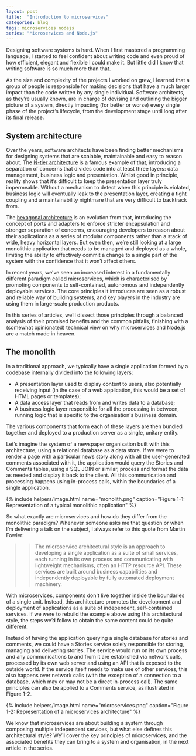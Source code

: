 ```yaml
---
layout: post
title:  "Introduction to microservices"
categories: blog
tags: microservices nodejs
series: "Microservices and Node.js"
---
```

Designing software systems is hard. When I first mastered a programming language, I started to feel confident about writing code and even proud of how efficient, elegant and flexible I could make it. But little did I know that writing software is so much more than that.<!--more-->

As the size and complexity of the projects I worked on grew, I learned that a group of people is responsible for making decisions that have a much larger impact than the code written by any single individual. Software architects, as they’re usually known, are in charge of devising and outlining the bigger picture of a system, directly impacting (for better or worse) every single phase of the project’s lifecycle, from the development stage until long after its final release.

## System architecture

Over the years, software architects have been finding better mechanisms for designing systems that are scalable, maintainable and easy to reason about. The [N-tier architecture](https://msdn.microsoft.com/en-us/library/bb384398.aspx) is a famous example of that, introducing a separation of concerns that divides code into at least three layers: data management, business logic and presentation. Whilst good in principle, reality shows that it’s difficult to keep the presentation layer truly impermeable. Without a mechanism to detect when this principle is violated, business logic will eventually leak to the presentation layer, creating a tight coupling and a maintainability nightmare that are very difficult to backtrack from.

The [hexagonal architecture](http://alistair.cockburn.us/Hexagonal+architecture) is an evolution from that, introducing the concept of ports and adapters to enforce stricter encapsulation and stronger separation of concerns, encouraging developers to reason about their applications as a series of modular components rather than a stack of wide, heavy horizontal layers. But even then, we’re still looking at a large monolithic application that needs to be managed and deployed as a whole, limiting the ability to effectively commit a change to a single part of the system with the confidence that it won’t affect others.

In recent years, we’ve seen an increased interest in a fundamentally different paradigm called microservices, which is characterised by promoting components to self-contained, autonomous and independently deployable services. The core principles it introduces are seen as a robust and reliable way of building systems, and key players in the industry are using them in large-scale production products.

In this series of articles, we’ll dissect those principles through a balanced analysis of their promised benefits and the common pitfalls, finishing with a (somewhat opinionated) technical view on why microservices and Node.js are a match made in heaven.

## The monolith

In a traditional approach, we typically have a single application formed by a codebase internally divided into the following layers:

- A presentation layer used to display content to users, also potentially receiving input (in the case of a web application, this would be a set of HTML pages or templates);
- A data access layer that reads from and writes data to a database;
- A business logic layer responsible for all the processing in between, running logic that is specific to the organisation's business domain.

The various components that form each of these layers are then bundled together and deployed to a production server as a single, unitary entity.

Let’s imagine the system of a newspaper organisation built with this architecture, using a relational database as a data store. If we were to render a page with a particular news story along with all the user-generated comments associated with it, the application would query the Stories and Comments tables, using a SQL JOIN or similar, process and format the data as needed and display it back to the client. All this communication and processing happens using in-process calls, within the boundaries of a single application.

{% include helpers/image.html name="monolith.png" caption="Figure 1-1: Representation of a typical monolithic application" %}

So what exactly are microservices and how do they differ from the monolithic paradigm? Whenever someone asks me that question or when I’m delivering a talk on the subject, I always refer to this quote from Martin Fowler:

>> The microservice architectural style is an approach to developing a single application as a suite of small services, each running in its own process and communicating with lightweight mechanisms, often an HTTP resource API. These services are built around business capabilities and independently deployable by fully automated deployment machinery.

With microservices, components don't live together inside the boundaries of a single unit. Instead, this architecture promotes the development and deployment of applications as a suite of independent, self-contained services. If we were to rebuild the example above using this architectural style, the steps we’d follow to obtain the same content could be quite different.

Instead of having the application querying a single database for stories and comments, we could have a Stories service solely responsible for storing, managing and delivering stories. The service would run on its own process and any communications to and from it are established via network calls, processed by its own web server and using an API that is exposed to the outside world. If the service itself needs to make use of other services, this also happens over network calls (with the exception of a connection to a database, which may or may not be a direct in-process call). The same principles can also be applied to a Comments service, as illustrated in Figure 1-2.

{% include helpers/image.html name="microservices.png" caption="Figure 1-2: Representation of a microservices architecture" %}

We know that microservices are about building a system through composing multiple independent services, but what else defines this architectural style? We’ll cover the key principles of microservices, and the associated benefits they can bring to a system and organisation, in the next article in the series.<!--tomb-->

